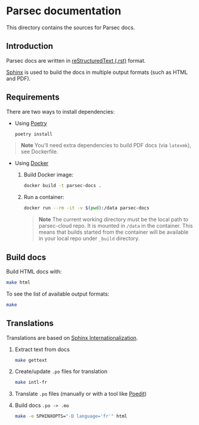 <!-- Parsec Cloud (https://parsec.cloud) Copyright (c) BUSL-1.1 2016-present Scille SAS -->

# Parsec documentation

This directory contains the sources for Parsec docs.

## Introduction

Parsec docs are written in [reStructuredText (.rst)](https://www.sphinx-doc.org/en/master/usage/restructuredtext/basics.html) format.

[Sphinx](https://www.sphinx-doc.org/en/master/index.html) is used to build the docs in multiple output formats (such as HTML and PDF).

## Requirements

There are two ways to install dependencies:

- Using [Poetry](https://python-poetry.org/docs/#installation)

  ```bash
  poetry install
  ```

> **Note**
> You'll need extra dependencies to build PDF docs (via `latexmk`), see Dockerfile.

- Using [Docker](https://docs.docker.com/engine/install/)

    1. Build Docker image:

        ```bash
        docker build -t parsec-docs .
        ```

    2. Run a container:

        ```bash
        docker run --rm -it -v $(pwd):/data parsec-docs
        ```

        > **Note**
        > The current working directory must be the local path to parsec-cloud repo.
        > It is mounted in `/data` in the container. This means that builds started from
        > the container will be available in your local repo under `_build` directory.

## Build docs

Build HTML docs with:

```bash
make html
```

To see the list of available output formats:

```bash
make
```

## Translations

Translations are based on [Sphinx Internationalization](http://www.sphinx-doc.org/en/master/usage/advanced/intl.html).

1. Extract text from docs

    ```bash
    make gettext
    ```

2. Create/update `.po` files for translation

    ```bash
    make intl-fr
    ```

3. Translate `.po` files (manually or with a tool like [Poedit](https://poedit.net/))

4. Build docs `.po -> .mo`

    ```bash
    make -e SPHINXOPTS="-D language='fr'" html
    ```

